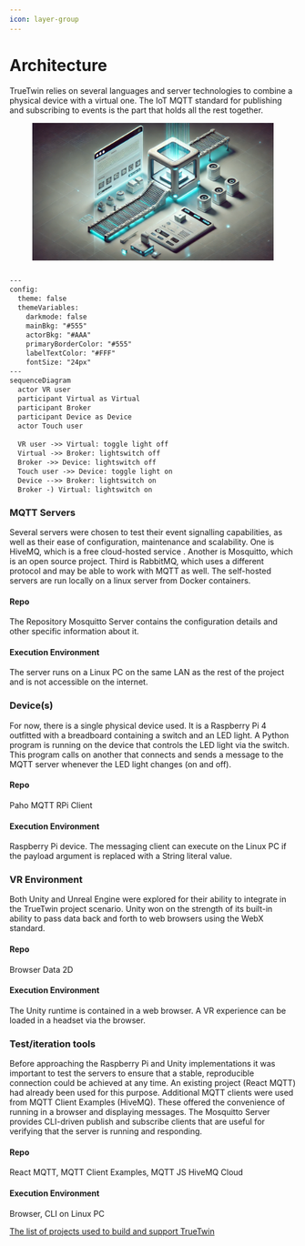 ```yaml
---
icon: layer-group
---
```


# Architecture

TrueTwin relies on several languages and server technologies to combine a physical device with a virtual one. The IoT MQTT standard for publishing and subscribing to events is the part that holds all the rest together.&#x20;

<figure><img src="../.gitbook/assets/digitalMaterial.webp" alt=""><figcaption></figcaption></figure>

###

```mermaid
---
config:
  theme: false
  themeVariables:
    darkmode: false
    mainBkg: "#555"
    actorBkg: "#AAA"
    primaryBorderColor: "#555"
    labelTextColor: "#FFF"
    fontSize: "24px"
---
sequenceDiagram
  actor VR user
  participant Virtual as Virtual
  participant Broker
  participant Device as Device
  actor Touch user
  
  VR user ->> Virtual: toggle light off
  Virtual ->> Broker: lightswitch off 
  Broker ->> Device: lightswitch off
  Touch user ->> Device: toggle light on
  Device -->> Broker: lightswitch on
  Broker -) Virtual: lightswitch on

```

### MQTT Servers

Several servers were chosen to test their event signalling capabilities, as well as their ease of configuration, maintenance and scalability. One is HiveMQ, which is a free cloud-hosted service . Another is Mosquitto, which is an open source project. Third is RabbitMQ, which uses a different protocol and may be able to work with MQTT as well. The self-hosted servers are run locally on a linux server from Docker containers.

#### Repo

The Repository Mosquitto Server contains the configuration details and other specific information about it.

#### Execution Environment

The server runs on a Linux PC on the same LAN as the rest of the project and is not accessible on the internet.

### Device(s)

For now, there is a single physical device used. It is a Raspberry Pi 4 outfitted with a breadboard containing a switch and an LED light. A Python program is running on the device that controls the LED light via the switch. This program calls on another that connects and sends a message to the MQTT server whenever the LED light changes (on and off).

#### Repo

Paho MQTT RPi Client

#### Execution Environment

Raspberry Pi device. The messaging client can execute on the Linux PC if the payload argument is replaced with a String literal value.

### VR Environment

Both Unity and Unreal Engine were explored for their ability to integrate in the TrueTwin project scenario. Unity won on the strength of its built-in ability to pass data back and forth to web browsers using the WebX standard.

#### Repo

Browser Data 2D

#### Execution Environment

The Unity runtime is contained in a web browser. A VR experience can be loaded in a headset via the browser.

### Test/iteration tools

Before approaching the Raspberry Pi and Unity implementations it was important to test the servers to ensure that a stable, reproducible connection could be achieved at any time.  An existing project (React MQTT) had already  been used for this purpose. Additional MQTT clients were used from MQTT Client Examples (HiveMQ). These offered the convenience of running in a browser and displaying messages. The Mosquitto Server provides CLI-driven publish and subscribe clients that are useful for verifying that the server is running and responding.

#### Repo

React MQTT, MQTT Client Examples, MQTT JS HiveMQ Cloud

#### Execution Environment

Browser, CLI on Linux PC

[The list of projects used to build and support TrueTwin](https://github.com/stars/davidjmcclelland/lists/truetwin-project)
